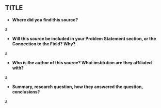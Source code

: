 ## TITLE
- **Where did you find this source?**

a

- **Will this source be included in your Problem Statement section, or the Connection to the Field? Why?**

a

- **Who is the author of this source? What institution are they affiliated with?**

a

- **Summary, research question, how they answered the question, conclusions?**

a